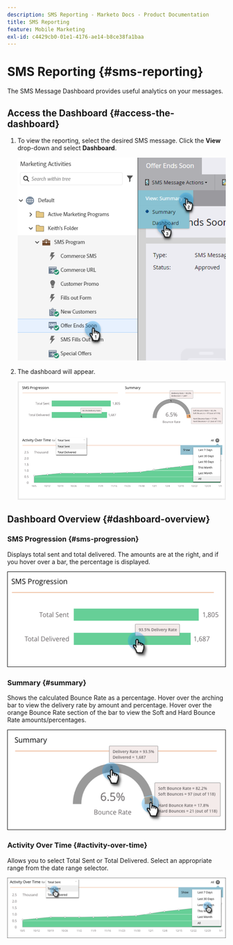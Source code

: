```yaml
---
description: SMS Reporting - Marketo Docs - Product Documentation
title: SMS Reporting
feature: Mobile Marketing
exl-id: c4429cb0-01e1-4176-ae14-b8ce38fa1baa
---
```

# SMS Reporting {#sms-reporting}

The SMS Message Dashboard provides useful analytics on your messages.

## Access the Dashboard {#access-the-dashboard}

1. To view the reporting, select the desired SMS message. Click the **View** drop-down and select **Dashboard**.

   ![](assets/sms-reporting-1.png)

1. The dashboard will appear.

   ![](assets/sms-reporting-2.png)

## Dashboard Overview {#dashboard-overview}

### SMS Progression {#sms-progression} 

Displays total sent and total delivered. The amounts are at the right, and if you hover over a bar, the percentage is displayed.

   ![](assets/sms-reporting-3.png)

### Summary {#summary}

Shows the calculated Bounce Rate as a percentage. Hover over the arching bar to view the delivery rate by amount and percentage. Hover over the orange Bounce Rate section of the bar to view the Soft and Hard Bounce Rate amounts/percentages.

   ![](assets/sms-reporting-4.png)

### Activity Over Time {#activity-over-time}

Allows you to select Total Sent or Total Delivered. Select an appropriate range from the date range selector.

   ![](assets/sms-reporting-5.png)
